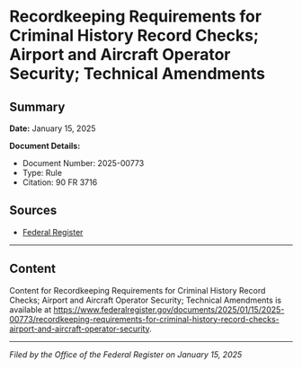 # Recordkeeping Requirements for Criminal History Record Checks; Airport and Aircraft Operator Security; Technical Amendments

## Summary

**Date:** January 15, 2025

**Document Details:**
- Document Number: 2025-00773
- Type: Rule
- Citation: 90 FR 3716

## Sources
- [Federal Register](https://www.federalregister.gov/documents/2025/01/15/2025-00773/recordkeeping-requirements-for-criminal-history-record-checks-airport-and-aircraft-operator-security)

---

## Content

Content for Recordkeeping Requirements for Criminal History Record Checks; Airport and Aircraft Operator Security; Technical Amendments is available at https://www.federalregister.gov/documents/2025/01/15/2025-00773/recordkeeping-requirements-for-criminal-history-record-checks-airport-and-aircraft-operator-security.

---

*Filed by the Office of the Federal Register on January 15, 2025*
